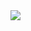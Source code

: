 <html>
 
 <head>
  <meta charset="UTF-8">
       <title> CLICK THAT $100 </title>
</head>

  <body>

<a href="https://viral481.com/srv.html?id=5490479&pub=1040807">
<img data-attachment-id="117" data-permalink="https://everythingfree99.wordpress.com/?attachment_id=117" data-orig-file="https://everythingfree99.files.wordpress.com/2020/05/100.png" data-orig-size="813,353" data-comments-opened="1" data-image-meta="{&quot;aperture&quot;:&quot;0&quot;,&quot;credit&quot;:&quot;&quot;,&quot;camera&quot;:&quot;&quot;,&quot;caption&quot;:&quot;&quot;,&quot;created_timestamp&quot;:&quot;0&quot;,&quot;copyright&quot;:&quot;&quot;,&quot;focal_length&quot;:&quot;0&quot;,&quot;iso&quot;:&quot;0&quot;,&quot;shutter_speed&quot;:&quot;0&quot;,&quot;title&quot;:&quot;&quot;,&quot;orientation&quot;:&quot;0&quot;}" data-image-title="100" data-image-description="" data-medium-file="https://everythingfree99.files.wordpress.com/2020/05/100.png?w=300" data-large-file="https://everythingfree99.files.wordpress.com/2020/05/100.png?w=750" src="https://everythingfree99.files.wordpress.com/2020/05/100.png?w=813" class="wp-image-117" srcset="https://everythingfree99.files.wordpress.com/2020/05/100.png 813w, https://everythingfree99.files.wordpress.com/2020/05/100.png?w=150 150w, https://everythingfree99.files.wordpress.com/2020/05/100.png?w=300 300w, https://everythingfree99.files.wordpress.com/2020/05/100.png?w=768 768w" sizes="(max-width: 813px) 100vw, 813px">

<div align="center">
<script async src="https://pagead2.googlesyndication.com/pagead/js/adsbygoogle.js"></script>
<!-- adsforgithub -->
<ins class="adsbygoogle"
     style="display:inline-block;width:728px;height:90px"
     data-ad-client="ca-pub-9525060587669167"
     data-ad-slot="8763798026"></ins>
<script>
     (adsbygoogle = window.adsbygoogle || []).push({});
</script>
</div>
  </body>
</html>
